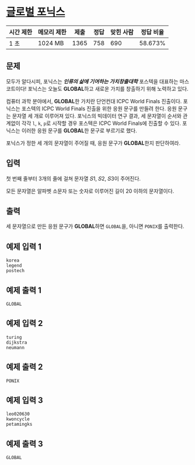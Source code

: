 # [글로벌 포닉스](https://www.acmicpc.net/problem/31775)

| 시간 제한 | 메모리 제한 | 제출 | 정답 | 맞힌 사람 | 정답 비율 |
| --- | --- | --- | --- | --- | --- |
| 1 초 | 1024 MB | 1365 | 758 | 690 | 58.673% |

## 문제

모두가 알다시피, 포닉스는 ***인류의 삶에 기여하는 가치창출대학*** 포스텍을 대표하는 마스코트이다! 포닉스는 오늘도 **GLOBAL**하고 새로운 가치를 창출하기 위해 노력하고 있다.

컴퓨터 과학 분야에서, **GLOBAL**한 가치란 단언컨대 ICPC World Finals 진출이다. 포닉스는 포스텍의 ICPC World Finals 진출을 위한 응원 문구를 만들려 한다. 응원 문구는 문자열 세 개로 이루어져 있다. 포닉스의 빅데이터 연구 결과, 세 문자열이 순서와 관계없이 각각 `l`, `k`, `p`로 시작할 경우 포스텍은 ICPC World Finals에 진출할 수 있다. 포닉스는 이러한 응원 문구를 **GLOBAL**한 문구로 부르기로 했다.

포닉스가 정한 세 개의 문자열이 주어질 때, 응원 문구가 **GLOBAL**한지 판단하여라.

## 입력

첫 번째 줄부터 3개의 줄에 걸쳐 문자열 𝑆1, 𝑆2, 𝑆3이 주어진다.

모든 문자열은 알파벳 소문자 또는 숫자로 이루어진 길이 20 이하의 문자열이다.

## 출력

세 문자열으로 만든 응원 문구가 **GLOBAL**하면 `GLOBAL`을, 아니면 `PONIX`를 출력한다.

## 예제 입력 1

```
korea
legend
postech

```

## 예제 출력 1

```
GLOBAL

```

## 예제 입력 2

```
turing
dijkstra
neumann

```

## 예제 출력 2

```
PONIX

```

## 예제 입력 3

```
leo020630
kwoncycle
petamingks

```

## 예제 출력 3

```
GLOBAL
```
